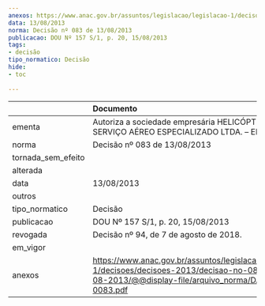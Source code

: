 ```yaml
---
anexos: https://www.anac.gov.br/assuntos/legislacao/legislacao-1/decisoes/decisoes-2013/decisao-no-083-de-13-08-2013/@@display-file/arquivo_norma/DA2013-0083.pdf
data: 13/08/2013
norma: Decisão nº 083 de 13/08/2013
publicacao: DOU Nº 157 S/1, p. 20, 15/08/2013
tags:
- decisão
tipo_normatico: Decisão
hide: 
- toc 
 
---
```


|                    | Documento                                                                                                                                                 |
|:-------------------|:----------------------------------------------------------------------------------------------------------------------------------------------------------|
| ementa             | Autoriza a sociedade empresária HELICÓPTERO CINE TV SERVIÇO AÉREO ESPECIALIZADO LTDA. – EPP.                                                              |
| norma              | Decisão nº 083 de 13/08/2013                                                                                                                              |
| tornada_sem_efeito |                                                                                                                                                           |
| alterada           |                                                                                                                                                           |
| data               | 13/08/2013                                                                                                                                                |
| outros             |                                                                                                                                                           |
| tipo_normatico     | Decisão                                                                                                                                                   |
| publicacao         | DOU Nº 157 S/1, p. 20, 15/08/2013                                                                                                                         |
| revogada           | Decisão nº 94, de 7 de agosto de 2018.                                                                                                                    |
| em_vigor           |                                                                                                                                                           |
| anexos             | https://www.anac.gov.br/assuntos/legislacao/legislacao-1/decisoes/decisoes-2013/decisao-no-083-de-13-08-2013/@@display-file/arquivo_norma/DA2013-0083.pdf |